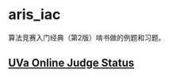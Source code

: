 # aris_iac

算法竞赛入门经典（第2版）啃书做的例题和习题。

## [UVa Online Judge Status](https://onlinejudge.org/index.php?option=com_onlinejudge&Itemid=15)
